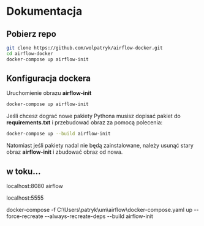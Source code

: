 # Dokumentacja

## Pobierz repo

```sh
git clone https://github.com/wolpatryk/airflow-docker.git
cd airflow-docker
docker-compose up airflow-init
```

## Konfiguracja dockera

Uruchomienie obrazu **airflow-init**

```sh
docker-compose up airflow-init
```

Jeśli chcesz dograć nowe pakiety Pythona musisz dopisać pakiet do **requirements.txt** i przebudować obraz za pomocą polecenia:

```sh
docker-compose up --build airflow-init
```

Natomiast jeśli pakiety nadal nie będą zainstalowane, należy usunąć stary obraz **airflow-init** i zbudować obraz od nowa.

## w toku...

localhost:8080
airflow

localhost:5555

docker-compose -f C:\Users\patryk\um\airflow\docker-compose.yaml up --force-recreate --always-recreate-deps --build airflow-init